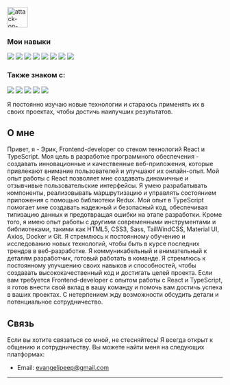 <img width="48" height="48" src="https://img.icons8.com/material-outlined/48/attack-on-titan.png" alt="attack-on-titan"/>

### Мои навыки

<img src="https://img.shields.io/badge/React-b17738?style=for-the-badge&logo=React&logoColor=03b9cf" /> <img src="https://img.shields.io/badge/TypeScript-b17738?style=for-the-badge&logo=TypeScript&logoColor=03b9cf" /> <img src="https://img.shields.io/badge/Tailwind CSS-b17738?style=for-the-badge&logo=Tailwind CSS&logoColor=03b9cf" /> <img src="https://img.shields.io/badge/Framer-b17738?style=for-the-badge&logo=Framer&logoColor=03b9cf" /> <img src="https://img.shields.io/badge/HTML5-b17738?style=for-the-badge&logo=HTML5&logoColor=03b9cf" /> <img src="https://img.shields.io/badge/CSS3-b17738?style=for-the-badge&logo=CSS3&logoColor=03b9cf" /> <img src="https://img.shields.io/badge/JavaScript-b17738?style=for-the-badge&logo=JavaScript&logoColor=03b9cf" /> <img src="https://img.shields.io/badge/React Router-b17738?style=for-the-badge&logo=React Router&logoColor=03b9cf" />

### Также знаком с:
<img src="https://img.shields.io/badge/Material UI-b17738?style=for-the-badge&logo=MUI&logoColor=00272c" />
 <img src="https://img.shields.io/badge/Sass-b17738?style=for-the-badge&logo=Sass&logoColor=00272c" />
<img src="https://img.shields.io/badge/Docker-b17738?style=for-the-badge&logo=Docker&logoColor=00272c" /> <img src="https://img.shields.io/badge/NestJS-b17738?style=for-the-badge&logo=NestJS&logoColor=00272c" /> <img src="https://img.shields.io/badge/MongoDB-b17738?style=for-the-badge&logo=MongoDB&logoColor=00272c" />

Я постоянно изучаю новые технологии и стараюсь применять их в своих проектах, чтобы достичь наилучших результатов.

## О мне

Привет, я - Эрик, Frontend-developer со стеком технологий React и TypeScript. Моя цель в разработке программного обеспечения - создавать инновационные и качественные веб-приложения, которые привлекают внимание пользователей и улучшают их онлайн-опыт. Мой опыт работы с React позволяет мне создавать динамичные и отзывчивые пользовательские интерфейсы. Я умею разрабатывать компоненты, реализовывать маршрутизацию и управлять состоянием приложения с помощью библиотеки Redux. Мой опыт в TypeScript помогает мне создавать надежный и безопасный код, обеспечивая типизацию данных и предотвращая ошибки на этапе разработки. Кроме того, я имею опыт работы с другими современными инструментами и библиотеками, такими как HTML5, CSS3, Sass, TailWindCSS, Material UI, Axios, Docker и Git. Я стремлюсь к постоянному обучению и исследованию новых технологий, чтобы быть в курсе последних трендов в веб-разработке. Я коммуникабельный и внимательный к деталям разработчик, готовый работать в команде. Я стремлюсь к постоянному улучшению своих навыков и способностей, чтобы создавать высококачественный код и достигать целей проекта. Если вам требуется Frontend-developer с опытом работы с React и TypeScript, я готов внести свой вклад в вашу команду и помочь вам достичь успеха в ваших проектах. С нетерпением жду возможности обсудить детали и потенциальное сотрудничество.

## Связь

Если вы хотите связаться со мной, не стесняйтесь! Я всегда открыт к общению и сотрудничеству. Вы можете найти меня на следующих платформах:

- Email: evangelipeep@gmail.com


---
